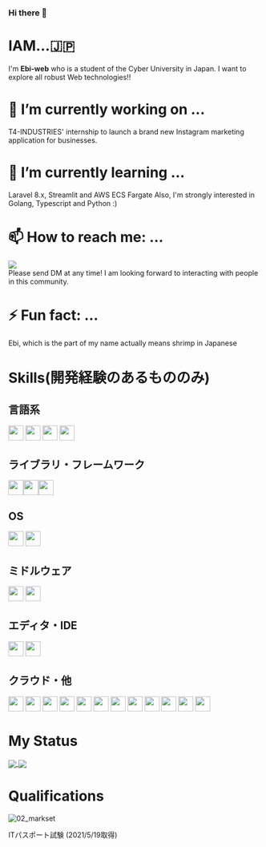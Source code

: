 ### Hi there 👋

# IAM...🇯🇵
I'm **Ebi-web** who is a student of the Cyber University in Japan.
I want to explore all robust Web technologies!! 


# 🔭 I’m currently working on ...

T4-INDUSTRIES' internship to launch a brand new Instagram marketing application for businesses.

# 🌱 I’m currently learning ...

Laravel 8.x, Streamlit and AWS ECS Fargate
Also, I'm strongly interested in Golang, Typescript and Python :)

# 📫 How to reach me: ...
<a href='https://twitter.com/eng_toshiaki'>
<big><img src="https://img.shields.io/badge/contact%20me!-Twitter-blue.svg?logo=twitter&style=popout"></big><br>
  </a>
Please send DM at any time! I am looking forward to interacting with people in this community.

# ⚡ Fun fact: ...

Ebi, which is the part of my name actually means shrimp in Japanese

# Skills(開発経験のあるもののみ)

## 言語系
<p><img src="https://img.shields.io/badge/PHP-ccc.svg?logo=php&amp;style=flat" height="30"> <img src="https://img.shields.io/badge/Javascript-276DC3.svg?logo=javascript&amp;style=flat" height="30"> <img src="https://img.shields.io/badge/-CSS3-1572B6.svg?logo=css3&amp;style=flat" height="30"> <img src="https://img.shields.io/badge/-HTML5-333.svg?logo=html5&amp;style=flat" height="30"></p>

## ライブラリ・フレームワーク
<p><img src="https://img.shields.io/badge/-Laravel-w.svg?logo=laravel&style=plastic" height=30><img src="https://img.shields.io/badge/-Vue.js-gray.svg?logo=vue.js&style=plastic" height=30><img src="https://img.shields.io/badge/-Bootstrap-563D7C.svg?logo=bootstrap&amp;style=flat" height="30"></p>

## OS
<p><img src="https://img.shields.io/badge/-Linux-6C6694.svg?logo=linux&amp;style=flat" height="30"> <img src="https://img.shields.io/badge/-Windows-0078D6.svg?logo=windows&amp;style=flat" height="30"></p>

## ミドルウェア
<p><img src="https://img.shields.io/badge/-Apache-D22128.svg?logo=apache&amp;style=flat" height="30"> <img src="https://img.shields.io/badge/-Mysql-gold.svg?logo=mysql&style=plastic" height=30></p>

## エディタ・IDE
<p><img src="https://img.shields.io/badge/-Visual%20Studio%20Code-007ACC.svg?logo=visual-studio-code&amp;style=flat" height="30"> <img src="https://img.shields.io/badge/PHPStorm-Php-777BB4.svg?logo=phpstorm&style=plastic" height=30></p>

## クラウド・他
<p><img src="https://img.shields.io/badge/-Amazon%20EC2-e76f51.svg?logo=amazon-aws&amp;style=flat" height="30"> 
<img src="https://img.shields.io/badge/-Amazon%20ECS%20Fargate-e76f51.svg?logo=amazon-aws&amp;style=flat" height="30">

  <img src="https://img.shields.io/badge/-Amazon%20CodePipeline-f4a261.svg?logo=amazon-aws&amp;style=flat" height="30">
  <img src="https://img.shields.io/badge/-Amazon%20CodeCommit-f4a261.svg?logo=amazon-aws&amp;style=flat" height="30">
  <img src="https://img.shields.io/badge/-Amazon%20CodeBuild-f4a261.svg?logo=amazon-aws&amp;style=flat" height="30">
  <img src="https://img.shields.io/badge/-Amazon%20CodeDeploy-f4a261.svg?logo=amazon-aws&amp;style=flat" height="30">
  
  <img src="https://img.shields.io/badge/-Amazon%20ALB-e9c46a.svg?logo=amazon-aws&amp;style=flat" height="30">
    <img src="https://img.shields.io/badge/-Amazon%20RDS-2a9d8f.svg?logo=amazon-aws&amp;style=flat" height="30">
        <img src="https://img.shields.io/badge/-Amazon%20Route53-264653.svg?logo=amazon-aws&amp;style=flat" height="30">
    <img src="https://img.shields.io/badge/-Amazon%20ACM-264653.svg?logo=amazon-aws&amp;style=flat" height="30">
<img src="https://img.shields.io/badge/-GitHub-181717.svg?logo=github&amp;style=flat" height="30"> 
  <img src="https://img.shields.io/badge/-Docker-EEE.svg?logo=docker&amp;style=flat" height="30">
</p>

# My Status

<a href='https://github.com/anuraghazra/github-readme-stats'>
  <img align='center' src='https://github-readme-stats.vercel.app/api?username=Ebi-web&count_private=true&show_icons=true&theme=tokyonight'>
 </a>
 <a href='https://github.com/anuraghazra/github-readme-stats'>
  <img align='center' src='https://github-readme-stats.vercel.app/api/top-langs/?username=Ebi-web&layout=compact&theme=tokyonight'>
 </a>

# Qualifications
![02_markset](https://user-images.githubusercontent.com/74973675/122341649-af5f0100-cf7e-11eb-9f4a-7f40174b3981.png)

ITパスポート試験 (2021/5/19取得)
